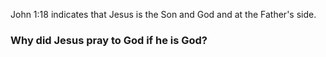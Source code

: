 John 1:18 indicates that Jesus is the Son and God and at the Father's side. 

### Why did Jesus pray to God if he is God?
